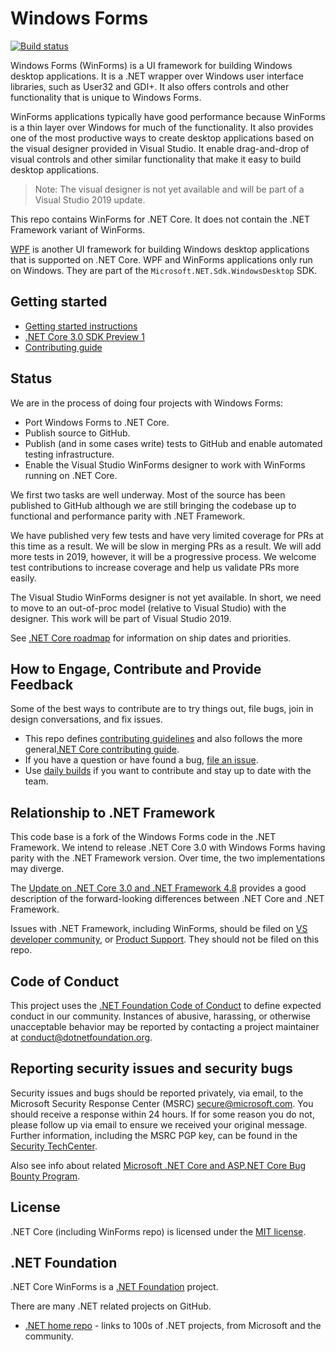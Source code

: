 # Windows Forms
 [![Build status](https://dnceng.visualstudio.com/7ea9116e-9fac-403d-b258-b31fcf1bb293/_apis/build/status/199?branchName=master)](https://dnceng.visualstudio.com/internal/_build/latest?definitionId=199&branch=master)

Windows Forms (WinForms) is a UI framework for building Windows desktop applications. It is a .NET wrapper over Windows user interface libraries, such as User32 and GDI+. It also offers controls and other functionality that is unique to Windows Forms.

WinForms applications typically have good performance because WinForms is a thin layer over Windows for much of the functionality. It also provides one of the most productive ways to create desktop applications based on the visual designer provided in Visual Studio. It enable drag-and-drop of visual controls and other similar functionality that make it easy to build desktop applications.

> Note: The visual designer is not yet available and will be part of a Visual Studio 2019 update.

This repo contains WinForms for .NET Core. It does not contain the .NET Framework variant of WinForms.

[WPF](https://github.com/dotnet/wpf) is another UI framework for building Windows desktop applications that is supported on .NET Core. WPF and WinForms applications only run on Windows. They are part of the `Microsoft.NET.Sdk.WindowsDesktop` SDK.

## Getting started

* [Getting started instructions](Documentation/getting-started.md)
* [.NET Core 3.0 SDK Preview 1](https://www.microsoft.com/net/download)
* [Contributing guide](Documentation/contributing-guide.md)

## Status

We are in the process of doing four projects with Windows Forms:

* Port Windows Forms to .NET Core.
* Publish source to GitHub.
* Publish (and in some cases write) tests to GitHub and enable automated testing infrastructure.
* Enable the Visual Studio WinForms designer to work with WinForms running on .NET Core.

We first two tasks are well underway. Most of the source has been published to GitHub although we are still bringing the codebase up to functional and performance parity with .NET Framework. 

We have published very few tests and have very limited coverage for PRs at this time as a result. We will be slow in merging PRs as a result. We will add more tests in 2019, however, it will be a progressive process. We welcome test contributions to increase coverage and help us validate PRs more easily. 

The Visual Studio WinForms designer is not yet available. In short, we need to move to an out-of-proc model (relative to Visual Studio) with the designer. This work will be part of Visual Studio 2019.

See [.NET Core roadmap](https://github.com/dotnet/core/blob/master/roadmap.md) for information on ship dates and priorities.

## How to Engage, Contribute and Provide Feedback

Some of the best ways to contribute are to try things out, file bugs, join in design conversations, and fix issues.

* This repo defines [contributing guidelines](Documentation/contributing-guide.md) and also follows the more general[.NET Core contributing guide](https://github.com/dotnet/coreclr/blob/master/Documentation/project-docs/contributing.md).
* If you have a question or have found a bug, [file an issue](https://github.com/dotnet/winforms/issues/new).
* Use [daily builds](Documentation/getting-started.md#installation) if you want to contribute and stay up to date with the team.

## Relationship to .NET Framework

This code base is a fork of the Windows Forms code in the .NET Framework. We intend to release .NET Core 3.0 with Windows Forms having parity with the .NET Framework version. Over time, the two implementations may diverge.

The [Update on .NET Core 3.0 and .NET Framework 4.8](https://blogs.msdn.microsoft.com/dotnet/2018/10/04/update-on-net-core-3-0-and-net-framework-4-8/) provides a good description of the forward-looking differences between .NET Core and .NET Framework.

Issues with .NET Framework, including WinForms, should be filed on [VS developer community](https://developercommunity.visualstudio.com/spaces/61/index.html), or [Product Support](https://support.microsoft.com/en-us/contactus?ws=support). They should not be filed on this repo.

## Code of Conduct

This project uses the [.NET Foundation Code of Conduct](https://dotnetfoundation.org/code-of-conduct) to define expected conduct in our community. Instances of abusive, harassing, or otherwise unacceptable behavior may be reported by contacting a project maintainer at conduct@dotnetfoundation.org.

## Reporting security issues and security bugs

Security issues and bugs should be reported privately, via email, to the Microsoft Security Response Center (MSRC) <secure@microsoft.com>. You should receive a response within 24 hours. If for some reason you do not, please follow up via email to ensure we received your original message. Further information, including the MSRC PGP key, can be found in the [Security TechCenter](https://www.microsoft.com/msrc/faqs-report-an-issue).

Also see info about related [Microsoft .NET Core and ASP.NET Core Bug Bounty Program](https://www.microsoft.com/msrc/bounty-dot-net-core).

## License

.NET Core (including WinForms repo) is licensed under the [MIT license](LICENSE.TXT).

## .NET Foundation

.NET Core WinForms is a [.NET Foundation](https://www.dotnetfoundation.org/projects) project.

There are many .NET related projects on GitHub.

- [.NET home repo](https://github.com/Microsoft/dotnet) - links to 100s of .NET
  projects, from Microsoft and the community.
